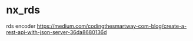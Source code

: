 # nx_rds
rds encoder
https://medium.com/codingthesmartway-com-blog/create-a-rest-api-with-json-server-36da8680136d
